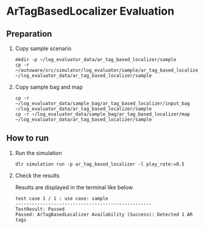# ArTagBasedLocalizer Evaluation

## Preparation

1. Copy sample scenario

   ```shell
   mkdir -p ~/log_evaluator_data/ar_tag_based_localizer/sample
   cp -r ~/autoware/src/simulator/log_evaluator/sample/ar_tag_based_localizer/scenario.yaml ~/log_evaluator_data/ar_tag_based_localizer/sample
   ```

2. Copy sample bag and map

   ```shell
   cp -r ~/log_evaluator_data/sample_bag/ar_tag_based_localizer/input_bag ~/log_evaluator_data/ar_tag_based_localizer/sample
   cp -r ~/log_evaluator_data/sample_bag/ar_tag_based_localizer/map ~/log_evaluator_data/ar_tag_based_localizer/sample
   ```

## How to run

1. Run the simulation

   ```shell
   dlr simulation run -p ar_tag_based_localizer -l play_rate:=0.5
   ```

2. Check the results

   Results are displayed in the terminal like below.

   ```shell
   test case 1 / 1 : use case: sample
   --------------------------------------------------
   TestResult: Passed
   Passed: ArTagBasedLocalizer Availability (Success): Detected 1 AR tags
   ```

